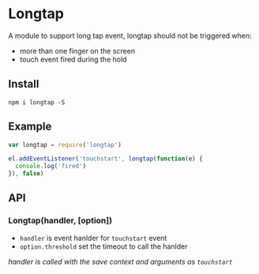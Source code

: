 # Longtap

A module to support long tap event, longtap should not be triggered when:

* more than one finger on the screen
* touch event fired during the hold

## Install

    npm i longtap -S

## Example

``` js
var longtap = require('longtap')

el.addEventListener('touchstart', longtap(function(e) {
  console.log('fired')
}), false)
```

## API

### Longtap(handler, [option])

* `handler` is event hanlder for `touchstart` event
* `option.threshold` set the timeout to call the hanlder

_handler is called with the save context and arguments as `touchstart`_

